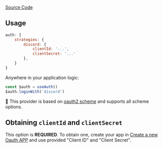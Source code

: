[Source Code](https://github.com/nuxt-alt/auth/blob/main/src/runtime/providers/discord.ts)

## Usage

```js
auth: {
    strategies: {
        discord: {
            clientId: '...',
            clientSecret: '...'
        },
    }
}
```

Anywhere in your application logic:

```js
const $auth = useAuth()
$auth.loginWith('discord')
```

💁 This provider is based on [oauth2 scheme](/schemes/oauth2) and supports all scheme options.

## Obtaining `clientId` and `clientSecret`

This option is **REQUIRED**. To obtain one, create your app in [Create a new Oauth APP](https://discord.com/developers/applications) and use provided "Client ID" and "Client Secret".